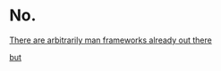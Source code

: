 # No. #

[There are arbitrarily man frameworks already out there](https://github.com/joyent/node/wiki/modules#wiki-web-frameworks-full)

[but](but.md)
